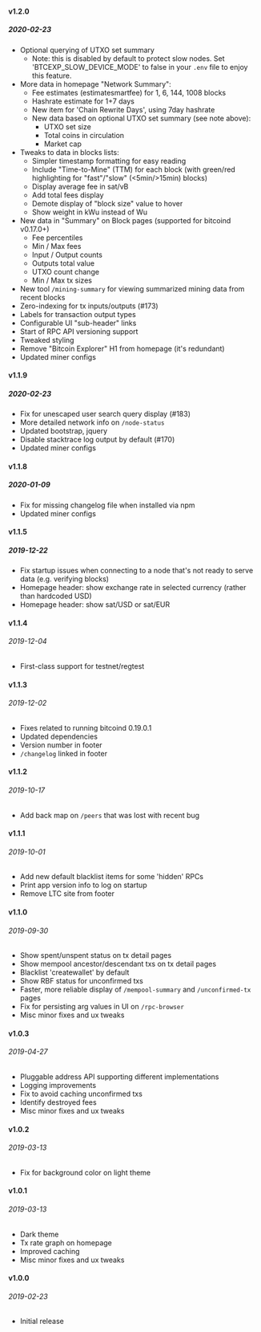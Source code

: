 #### v1.2.0
##### 2020-02-23

* Optional querying of UTXO set summary
    * Note: this is disabled by default to protect slow nodes. Set 'BTCEXP_SLOW_DEVICE_MODE' to false in your `.env` file to enjoy this feature.
* More data in homepage "Network Summary":
    * Fee estimates (estimatesmartfee) for 1, 6, 144, 1008 blocks
    * Hashrate estimate for 1+7 days
    * New item for 'Chain Rewrite Days', using 7day hashrate
    * New data based on optional UTXO set summary (see note above):
        * UTXO set size
        * Total coins in circulation
        * Market cap
* Tweaks to data in blocks lists:
    * Simpler timestamp formatting for easy reading
    * Include "Time-to-Mine" (TTM) for each block (with green/red highlighting for "fast"/"slow" (<5min/>15min) blocks)
    * Display average fee in sat/vB
    * Add total fees display
    * Demote display of "block size" value to hover
    * Show weight in kWu instead of Wu
* New data in "Summary" on Block pages (supported for bitcoind v0.17.0+)
    * Fee percentiles
    * Min / Max fees
    * Input / Output counts
    * Outputs total value
    * UTXO count change
    * Min / Max tx sizes
* New tool `/mining-summary` for viewing summarized mining data from recent blocks
* Zero-indexing for tx inputs/outputs (#173)
* Labels for transaction output types
* Configurable UI "sub-header" links
* Start of RPC API versioning support
* Tweaked styling
* Remove "Bitcoin Explorer" H1 from homepage (it's redundant)
* Updated miner configs

#### v1.1.9
##### 2020-02-23

* Fix for unescaped user search query display (#183)
* More detailed network info on `/node-status`
* Updated bootstrap, jquery
* Disable stacktrace log output by default (#170)
* Updated miner configs

#### v1.1.8
##### 2020-01-09

* Fix for missing changelog file when installed via npm
* Updated miner configs

#### v1.1.5
##### 2019-12-22

* Fix startup issues when connecting to a node that's not ready to serve data (e.g. verifying blocks)
* Homepage header: show exchange rate in selected currency (rather than hardcoded USD)
* Homepage header: show sat/USD or sat/EUR

#### v1.1.4
###### 2019-12-04

* First-class support for testnet/regtest

#### v1.1.3
###### 2019-12-02

* Fixes related to running bitcoind 0.19.0.1
* Updated dependencies
* Version number in footer
* `/changelog` linked in footer

#### v1.1.2 
###### 2019-10-17

* Add back map on `/peers` that was lost with recent bug

#### v1.1.1
###### 2019-10-01

* Add new default blacklist items for some 'hidden' RPCs
* Print app version info to log on startup
* Remove LTC site from footer

#### v1.1.0
###### 2019-09-30

* Show spent/unspent status on tx detail pages
* Show mempool ancestor/descendant txs on tx detail pages
* Blacklist 'createwallet' by default
* Show RBF status for unconfirmed txs
* Faster, more reliable display of `/mempool-summary` and `/unconfirmed-tx` pages
* Fix for persisting arg values in UI on `/rpc-browser`
* Misc minor fixes and ux tweaks

#### v1.0.3
###### 2019-04-27

* Pluggable address API supporting different implementations
* Logging improvements
* Fix to avoid caching unconfirmed txs
* Identify destroyed fees
* Misc minor fixes and ux tweaks

#### v1.0.2
###### 2019-03-13

* Fix for background color on light theme

#### v1.0.1
###### 2019-03-13

* Dark theme
* Tx rate graph on homepage
* Improved caching
* Misc minor fixes and ux tweaks

#### v1.0.0
###### 2019-02-23

* Initial release
